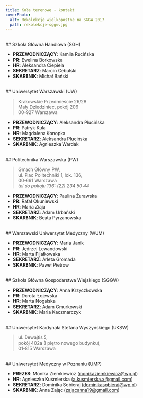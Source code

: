 ```yaml
---
title: Koła terenowe - kontakt
coverPhoto:
  alt: Rekolekcje wielkopostne na SGGW 2017
  path: rekolekcje-sggw.jpg
---
```

<br />
## Szkoła Główna Handlowa (SGH)

- **PRZEWODNICZĄCY**: Kamila Rucińska
- **PR**: Ewelina Borkowska
- **HR**: Aleksandra Ciepiela
- **SEKRETARZ**: Marcin Cebulski
- **SKARBNIK**: Michał Bański


<br />
## Uniwersytet Warszawski (UW)

> Krakowskie Przedmieście 26/28<br />
> Mały Dziedziniec, pokój 206<br />
> 00-927 Warszawa

- **PRZEWODNICZĄCY**: Aleksandra Plucińska
- **PR**: Patryk Kula 
- **HR**: Magdalena Konopka
- **SEKRETARZ**: Aleksandra Plucińska
- **SKARBNIK**: Agnieszka Wardak



<br />
## Politechnika Warszawska (PW)

> Gmach Główny PW, <br />
> ul. Plac Politechniki 1, lok. 136, <br />
> 00-661 Warszawa <br />
> *tel do pokoju 136: (22) 234 50 44*<br />

- **PRZEWODNICZĄCY**: Paulina Żurawska
- **PR**: Rafał Okuniewski 
- **HR**: Maria Ziaja
- **SEKRETARZ**: Adam Urbański
- **SKARBNIK**: Beata Pyrzanowska





<br />
## Warszawski Uniwersytet Medyczny (WUM)

- **PRZEWODNICZĄCY**: Maria Janik
- **PR**: Jędrzej Lewandowski
- **HR**: Marta Fijałkowska
- **SEKRETARZ**: Arleta Gromada
- **SKARBNIK**: Paweł Pietrow



<br />
## Szkoła Główna Gospodarstwa Wiejskiego (SGGW)

- **PRZEWODNICZĄCY**: Anna Krzyczkowska
- **PR**: Dorota Łojewska
- **HR**:  Marta Nogalska
- **SEKRETARZ**: Adam Gmurkowski
- **SKARBNIK**: Maria Kaczmarczyk


<br />
## Uniwersytet Kardynała Stefana Wyszyńskiego (UKSW)

> ul. Dewajtis 5, <br />
> pokój 402a (I piętro nowego budynku), <br />
> 01-815 Warszawa




<br />
## Uniwersytet Medyczny w Poznaniu (UMP)

- **PREZES**: Monika Ziemkiewicz (monikaziemkiewicz@wp.pl)
- **HR**: Agnieszka Kuśmierska (a.kusmierska.x@gmail.com)
- **SEKRETARZ**: Dominika Sobieraj (dominikasobieraj@wp.pl)
- **SKARBNIK**: Anna Zając (zajacanna19@gmail.com)